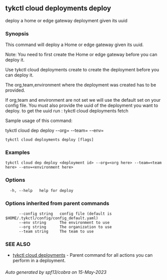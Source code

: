 ## tykctl cloud deployments deploy

deploy a home or edge gateway deployment given its uuid

### Synopsis

This command will deploy a Home or edge gateway given its uuid.

Note: You need to first create the Home or edge gateway before you can deploy it.

Use tykctl cloud deployments create to create the deployment before you can deploy it.

The org,team,environment where the deployment was created has to be provided.

If org,team and environment are not set we will use the default set on your config file.
You must also provide the uuid of the deployment you want to deploy.
to get the uuid run : tykctl cloud deployments fetch

Sample usage of this command:

tykctl cloud dep deploy <deployment id> --org=<org here> --team=<team here> --env=<environment here>

```
tykctl cloud deployments deploy [flags]
```

### Examples

```
tykctl cloud dep deploy <deployment id> --org=<org here> --team=<team here> --env=<environment here> 
```

### Options

```
  -h, --help   help for deploy
```

### Options inherited from parent commands

```
      --config string   config file (default is $HOME/.tykctl/config/config_default.yaml)
      --env string      The environment to use
      --org string      The organization to use
      --team string     The team to use
```

### SEE ALSO

* [tykctl cloud deployments](tykctl_cloud_deployments.md)     - Parent command for all actions you can perform in a
  deployment.

###### Auto generated by spf13/cobra on 15-May-2023
